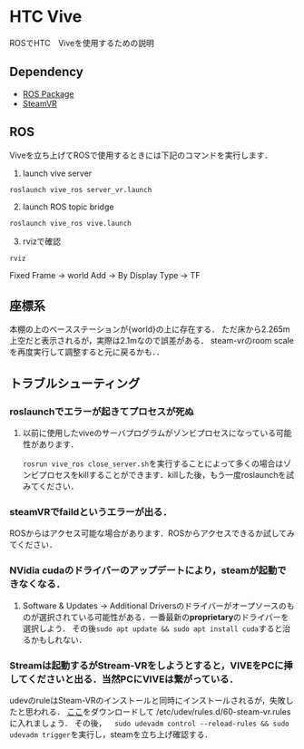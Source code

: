 # HTC Vive 

ROSでHTC　Viveを使用するための説明

## Dependency

- [ROS Package](https://github.com/robosavvy/vive_ros)
- [SteamVR](https://store.steampowered.com/steamvr?l=japanese)

## ROS

Viveを立ち上げてROSで使用するときには下記のコマンドを実行します．

1. launch vive server

```
roslaunch vive_ros server_vr.launch
```

2.  launch ROS topic bridge

```
roslaunch vive_ros vive.launch
```

3. rvizで確認

```
rviz
```

Fixed Frame -> world
Add -> By Display Type -> TF

## 座標系

本棚の上のベースステーションが{world}の上に存在する．
ただ床から2.265m上空だと表示されるが，実際は2.1mなので誤差がある．
steam-vrのroom scaleを再度実行して調整すると元に戻るかも．．


## トラブルシューティング

### roslaunchでエラーが起きてプロセスが死ぬ

1. 以前に使用したviveのサーバプログラムがゾンビプロセスになっている可能性があります．

   `rosrun vive_ros close_server.sh`を実行することによって多くの場合はゾンビプロセスをkillすることができます．killした後，もう一度roslaunchを試みてください．

### steamVRでfaildというエラーが出る．
ROSからはアクセス可能な場合があります．ROSからアクセスできるか試してみてください．

### NVidia cudaのドライバーのアップデートにより，steamが起動できなくなる．

1. Software & Updates -> Additional Driversのドライバーがオープソースのものが選択されている可能性がある．一番最新の**proprietary**のドライバーを選択しよう．
その後`sudo apt update && sudo apt install cuda`すると治るかもしれない．

### Streamは起動するがStream-VRをしようとすると，VIVEをPCに挿してくださいと出る．当然PCにVIVEは繋がっている．
udevのruleはSteam-VRのインストールと同時にインストールされるが，失敗したと思われる．
[ここ](https://github.com/ValveSoftware/steam-devices/blob/master/60-steam-vr.rules)をダウンロードして
/etc/udev/rules.d/60-steam-vr.rulesに入れましょう．
その後，`  sudo udevadm control --reload-rules && sudo udevadm trigger`を実行し，steamを立ち上げ確認する．
